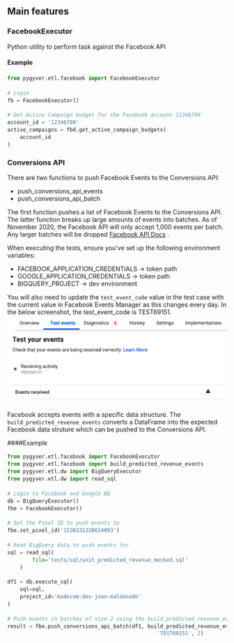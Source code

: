 ## Main features

### FacebookExecutor

Python utility to perform task against the Facebook API

#### Example

```python
from pygyver.etl.facebook import FacebookExecutor

# Login
fb = FacebookExecutor()

# Get Active Campaign budget for the Facebook account 12346789
account_id = '12346789'
active_campaigns = fbd.get_active_campaign_budgets(
    account_id
)
```

### Conversions API

There are two functions to push Facebook Events to the Conversions API:
- push_conversions_api_events
- push_conversions_api_batch

The first function pushes a list of Facebook Events to the Conversions API. The latter function breaks up large amounts of events into batches. As of November 2020, the Facebook API will only accept 1,000 events per batch. Any larger batches will be dropped [Facebook API Docs](https://developers.facebook.com/docs/marketing-api/conversions-api/using-the-api#batch-requests) .

When executing the tests, ensure you've set up the following environment variables:
- FACEBOOK_APPLICATION_CREDENTIALS -> token path
- GOOGLE_APPLICATION_CREDENTIALS -> token path
- BIGQUERY_PROJECT -> dev environment

You will also need to update the `test_event_code` value in the test case with the current value in Facebook Events Manager as this changes every day. In the below screenshot, the test_event_code is TEST69151.
![test_event_code in Facebook Events Manager](images/test_event_code.png)

Facebook accepts events with a specific data structure. The `build_predicted_revenue_events` converts a DataFrame into the expected Facebook data struture which can be pushed to the Conversions API.

####Example
```python
from pygyver.etl.facebook import FacebookExecutor
from pygyver.etl.facebook import build_predicted_revenue_events
from pygyver.etl.dw import BigQueryExecutor
from pygyver.etl.dw import read_sql

# Login to Facebook and Google BQ
db = BigQueryExecutor()
fbe = FacebookExecutor()

# Set the Pixel ID to push events to
fbe.set_pixel_id('1530331220624093')

# Read BigQuery data to push events for
sql = read_sql(
        file='tests/sql/unit_predicted_revenue_mocked.sql'
    )

df1 = db.execute_sql(
    sql=sql,
    project_id='madecom-dev-jean-maldonado'
)

# Push events in batches of size 2 using the build_predicted_revenue_events event builder function
result = fbe.push_conversions_api_batch(df1, build_predicted_revenue_events,
                                                'TEST69151', 2)
```